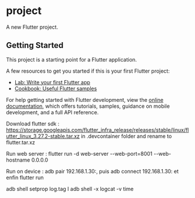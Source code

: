 # project

A new Flutter project.

## Getting Started

This project is a starting point for a Flutter application.

A few resources to get you started if this is your first Flutter project:

- [Lab: Write your first Flutter app](https://docs.flutter.dev/get-started/codelab)
- [Cookbook: Useful Flutter samples](https://docs.flutter.dev/cookbook)

For help getting started with Flutter development, view the
[online documentation](https://docs.flutter.dev/), which offers tutorials,
samples, guidance on mobile development, and a full API reference.

Download flutter sdk : https://storage.googleapis.com/flutter_infra_release/releases/stable/linux/flutter_linux_3.27.2-stable.tar.xz in .devcontainer folder and rename to flutter.tar.xz

Run web server : flutter run -d web-server --web-port=8001 --web-hostname 0.0.0.0

Run on device : adb pair 192.168.1.30:, puis adb connect 192.168.1.30: et enfin flutter run


adb shell setprop log.tag I
adb shell -x logcat -v time 
